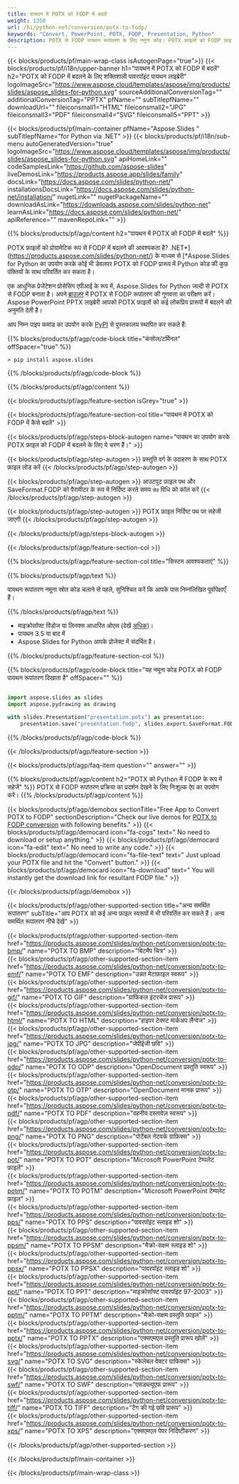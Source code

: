 ```yaml
---
title: पायथन में POTX को FODP में बदलें
weight: 1350
url: /hi/python-net/conversion/potx-to-fodp/ 
keywords: "Convert, PowerPoint, POTX, FODP, Presentation, Python"
description: POTX से FODP पायथन रूपांतरण के लिए नमूना कोड। POTX फ़ाइलों को FODP फ़ाइलों में बैच रूपांतरण के लिए PowerPoint Python API का उपयोग करें।
---
```


{{< blocks/products/pf/main-wrap-class isAutogenPage="true">}}
{{< blocks/products/pf/i18n/upper-banner h1="पायथन में POTX को FODP में बदलें" h2="POTX को FODP में बदलने के लिए शक्तिशाली पावरपॉइंट पायथन लाइब्रेरी" logoImageSrc="https://www.aspose.cloud/templates/aspose/img/products/slides/aspose_slides-for-python.svg" sourceAdditionalConversionTag="" additionalConversionTag="PPTX" pfName="" subTitlepfName="" downloadUrl="" fileiconsmall1="HTML" fileiconsmall2="JPG" fileiconsmall3="PDF" fileiconsmall4="SVG" fileiconsmall5="PPT" >}}

{{< blocks/products/pf/main-container pfName="Aspose.Slides " subTitlepfName="for Python via .NET" >}}
{{< blocks/products/pf/i18n/sub-menu autoGeneratedVersion="true" logoImageSrc="https://www.aspose.cloud/templates/aspose/img/products/slides/aspose_slides-for-python.svg" apiHomeLink="" codeSamplesLink="https://github.com/aspose-slides" liveDemosLink="https://products.aspose.app/slides/family" docsLink="https://docs.aspose.com/slides/python-net/" installationsDocsLink="https://docs.aspose.com/slides/python-net/installation/" nugetLink="" nugetPackageName="" downloadAsLink="https://downloads.aspose.com/slides/python-net" learnAsLink="https://docs.aspose.com/slides/python-net/" apiReference="" mavenRepoLink="" >}}

{{% blocks/products/pf/agp/content h2="पायथन में POTX को FODP में बदलें" %}}

POTX फ़ाइलों को प्रोग्रामेटिक रूप से FODP में बदलने की आवश्यकता है? .NET*](https://products.aspose.com/slides/python-net/) के माध्यम से [*Aspose.Slides for Python का उपयोग करके कोई भी डेवलपर POTX को FODP प्रारूप में Python कोड की कुछ पंक्तियों के साथ परिवर्तित कर सकता है।

एक आधुनिक प्रेजेंटेशन प्रोसेसिंग एपीआई के रूप में, Aspose.Slides for Python जल्दी से POTX से FODP बनाता है। अपने [ब्राउज़र](https://products.aspose.app/slides/conversion) में POTX से FODP रूपांतरण की गुणवत्ता का परीक्षण करें। Aspose PowerPoint PPTX लाइब्रेरी आपको POTX फ़ाइलों को कई लोकप्रिय प्रारूपों में बदलने की अनुमति देती है।

आप निम्न पाइप कमांड का उपयोग करके [PyPI](https://pypi.org/project/Aspose.Slides/) से पुस्तकालय स्थापित कर सकते हैं:

{{% blocks/products/pf/agp/code-block title="कंसोल/टर्मिनल" offSpacer="true" %}}

```console
> pip install aspose.slides

```

{{% /blocks/products/pf/agp/code-block %}}

{{% /blocks/products/pf/agp/content %}}

{{< blocks/products/pf/agp/feature-section isGrey="true" >}}

{{< blocks/products/pf/agp/feature-section-col title="पायथन में POTX को FODP में कैसे बदलें" >}}

{{< blocks/products/pf/agp/steps-block-autogen name="पायथन का उपयोग करके POTX फ़ाइल को FODP में बदलने के लिए ये चरण हैं।" >}}

{{< blocks/products/pf/agp/step-autogen >}}
प्रस्तुति वर्ग के उदाहरण के साथ POTX फ़ाइल लोड करें
{{< /blocks/products/pf/agp/step-autogen >}}

{{< blocks/products/pf/agp/step-autogen >}}
आउटपुट फ़ाइल पथ और SaveFormat.FODP को पैरामीटर के रूप में निर्दिष्ट करते समय `सेव` विधि को कॉल करें
{{< /blocks/products/pf/agp/step-autogen >}}

{{< blocks/products/pf/agp/step-autogen >}}
POTX फ़ाइल निर्दिष्ट पथ पर सहेजी जाएगी
{{< /blocks/products/pf/agp/step-autogen >}}

{{< /blocks/products/pf/agp/steps-block-autogen >}}

{{< /blocks/products/pf/agp/feature-section-col >}}

{{% blocks/products/pf/agp/feature-section-col title="सिस्टम आवश्यकताएं" %}}

{{% blocks/products/pf/agp/text %}}

 पायथन रूपांतरण नमूना स्रोत कोड चलाने से पहले, सुनिश्चित करें कि आपके पास निम्नलिखित पूर्वापेक्षाएँ हैं।

{{% /blocks/products/pf/agp/text %}}

- माइक्रोसॉफ्ट विंडोज या लिनक्स आधारित ओएस (देखें [अधिक](https://docs.aspose.com/slides/python-net/system-requirements/))।
- पायथन 3.5 या बाद में
- Aspose.Slides for Python आपके प्रोजेक्ट में संदर्भित है।

{{% /blocks/products/pf/agp/feature-section-col %}}

{{% blocks/products/pf/agp/code-block title="यह नमूना कोड POTX को FODP पायथन रूपांतरण दिखाता है" offSpacer="" %}}

```py

import aspose.slides as slides
import aspose.pydrawing as drawing

with slides.Presentation("presentation.potx") as presentation:
    presentation.save("presentation.fodp", slides.export.SaveFormat.FODP)

```
{{% /blocks/products/pf/agp/code-block %}}

{{< /blocks/products/pf/agp/feature-section >}}

{{< blocks/products/pf/agp/faq-item question="" answer="" >}}
 
{{% blocks/products/pf/agp/content h2="POTX को Python में FODP के रूप में सहेजें" %}}
POTX से FODP रूपांतरण प्रक्रिया का प्रदर्शन देखने के लिए निःशुल्क ऐप का उपयोग करें। 
{{% /blocks/products/pf/agp/content %}}

<!-- aboutfile Starts -->

{{< blocks/products/pf/agp/demobox sectionTitle="Free App to Convert POTX to FODP" sectionDescription="Check our live demos for [POTX to FODP conversion](https://products.aspose.app/slides/conversion/) with following benefits." >}}
        {{< blocks/products/pf/agp/democard icon="fa-cogs" text=" No need to download or setup anything." >}}
        {{< blocks/products/pf/agp/democard icon="fa-edit" text=" No need to write any code." >}}
        {{< blocks/products/pf/agp/democard icon="fa-file-text" text=" Just upload your POTX file and hit the \"Convert\" button." >}}
        {{< blocks/products/pf/agp/democard icon="fa-download" text=" You will instantly get the download link for resultant FODP file." >}}

{{< /blocks/products/pf/agp/demobox >}}

<!-- aboutfile Ends -->

{{< blocks/products/pf/agp/other-supported-section title="अन्य समर्थित रूपांतरण" subTitle="आप POTX को कई अन्य फ़ाइल स्वरूपों में भी परिवर्तित कर सकते हैं। अन्य समर्थित रूपांतरण नीचे देखें" >}}

{{< blocks/products/pf/agp/other-supported-section-item href="https://products.aspose.com/slides/python-net/conversion/potx-to-bmp/" name="POTX TO BMP" description="बिटमैप चित्र" >}}  
{{< blocks/products/pf/agp/other-supported-section-item href="https://products.aspose.com/slides/python-net/conversion/potx-to-emf/" name="POTX TO EMF" description="उन्नत मेटाफ़ाइल स्वरूप" >}}  
{{< blocks/products/pf/agp/other-supported-section-item href="https://products.aspose.com/slides/python-net/conversion/potx-to-gif/" name="POTX TO GIF" description="ग्राफिकल इंटरचेंज प्रारूप" >}}  
{{< blocks/products/pf/agp/other-supported-section-item href="https://products.aspose.com/slides/python-net/conversion/potx-to-html/" name="POTX TO HTML" description="हाइपर टेक्स्ट मार्कअप लैंग्वेज" >}}  
{{< blocks/products/pf/agp/other-supported-section-item href="https://products.aspose.com/slides/python-net/conversion/potx-to-jpg/" name="POTX TO JPG" description="जेपीईजी छवि" >}}  
{{< blocks/products/pf/agp/other-supported-section-item href="https://products.aspose.com/slides/python-net/conversion/potx-to-odp/" name="POTX TO ODP" description="OpenDocument प्रस्तुति स्वरूप" >}}  
{{< blocks/products/pf/agp/other-supported-section-item href="https://products.aspose.com/slides/python-net/conversion/potx-to-otp/" name="POTX TO OTP" description="OpenDocument मानक प्रारूप" >}}  
{{< blocks/products/pf/agp/other-supported-section-item href="https://products.aspose.com/slides/python-net/conversion/potx-to-pdf/" name="POTX TO PDF" description="वहनीय दस्तावेज़ स्वरूप" >}}  
{{< blocks/products/pf/agp/other-supported-section-item href="https://products.aspose.com/slides/python-net/conversion/potx-to-png/" name="POTX TO PNG" description="पोर्टेबल नेटवर्क ग्राफ़िक्स" >}}  
{{< blocks/products/pf/agp/other-supported-section-item href="https://products.aspose.com/slides/python-net/conversion/potx-to-pot/" name="POTX TO POT" description="Microsoft PowerPoint टेम्पलेट फ़ाइलें" >}}  
{{< blocks/products/pf/agp/other-supported-section-item href="https://products.aspose.com/slides/python-net/conversion/potx-to-potm/" name="POTX TO POTM" description="Microsoft PowerPoint टेम्पलेट फ़ाइल" >}}  
{{< blocks/products/pf/agp/other-supported-section-item href="https://products.aspose.com/slides/python-net/conversion/potx-to-pps/" name="POTX TO PPS" description="पावरपॉइंट स्लाइड शो" >}}  
{{< blocks/products/pf/agp/other-supported-section-item href="https://products.aspose.com/slides/python-net/conversion/potx-to-ppsm/" name="POTX TO PPSM" description="मैक्रो-सक्षम स्लाइड शो" >}}  
{{< blocks/products/pf/agp/other-supported-section-item href="https://products.aspose.com/slides/python-net/conversion/potx-to-ppsx/" name="POTX TO PPSX" description="पावरपॉइंट स्लाइड शो" >}}  
{{< blocks/products/pf/agp/other-supported-section-item href="https://products.aspose.com/slides/python-net/conversion/potx-to-ppt/" name="POTX TO PPT" description="माइक्रोसॉफ्ट पावरपॉइंट 97-2003" >}}  
{{< blocks/products/pf/agp/other-supported-section-item href="https://products.aspose.com/slides/python-net/conversion/potx-to-pptm/" name="POTX TO PPTM" description="मैक्रो-सक्षम प्रस्तुति फ़ाइल" >}}  
{{< blocks/products/pf/agp/other-supported-section-item href="https://products.aspose.com/slides/python-net/conversion/potx-to-pptx/" name="POTX TO PPTX" description="एक्सएमएल प्रस्तुति प्रारूप खोलें" >}}  
{{< blocks/products/pf/agp/other-supported-section-item href="https://products.aspose.com/slides/python-net/conversion/potx-to-svg/" name="POTX TO SVG" description="स्केलेबल वेक्टर ग्राफिक्स" >}}  
{{< blocks/products/pf/agp/other-supported-section-item href="https://products.aspose.com/slides/python-net/conversion/potx-to-swf/" name="POTX TO SWF" description="एसडब्ल्यूएफ प्रारूप" >}}  
{{< blocks/products/pf/agp/other-supported-section-item href="https://products.aspose.com/slides/python-net/conversion/potx-to-tiff/" name="POTX TO TIFF" description="टैग की गई छवि प्रारूप" >}}  
{{< blocks/products/pf/agp/other-supported-section-item href="https://products.aspose.com/slides/python-net/conversion/potx-to-xps/" name="POTX TO XPS" description="एक्सएमएल पेपर निर्दिष्टीकरण" >}}  


{{< /blocks/products/pf/agp/other-supported-section >}}

{{< /blocks/products/pf/main-container >}}
    
{{< /blocks/products/pf/main-wrap-class >}}